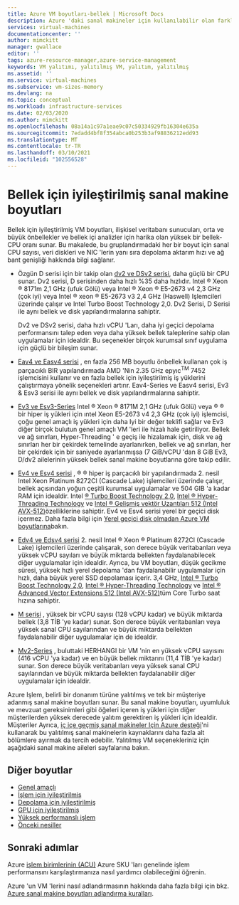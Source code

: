 ```yaml
---
title: Azure VM boyutları-bellek | Microsoft Docs
description: Azure 'daki sanal makineler için kullanılabilir olan farklı bellek için iyileştirilmiş boyutları listeler. Bu serideki boyutlarda sanal CPU 'lar, veri diskleri ve NIC 'lerin yanı sıra depolama aktarım hızı ve ağ bant genişliği hakkındaki bilgileri listeler.
services: virtual-machines
documentationcenter: ''
author: mimckitt
manager: gwallace
editor: ''
tags: azure-resource-manager,azure-service-management
keywords: VM yalıtımı, yalıtılmış VM, yalıtım, yalıtılmış
ms.assetid: ''
ms.service: virtual-machines
ms.subservice: vm-sizes-memory
ms.devlang: na
ms.topic: conceptual
ms.workload: infrastructure-services
ms.date: 02/03/2020
ms.author: mimckitt
ms.openlocfilehash: 08a14a1c97a1eae9c07c50334929fb16304e635a
ms.sourcegitcommit: 7edadd4bf8f354abca0b253b3af98836212edd93
ms.translationtype: MT
ms.contentlocale: tr-TR
ms.lasthandoff: 03/10/2021
ms.locfileid: "102556528"
---
```

# <a name="memory-optimized-virtual-machine-sizes"></a>Bellek için iyileştirilmiş sanal makine boyutları

Bellek için iyileştirilmiş VM boyutları, ilişkisel veritabanı sunucuları, orta ve büyük önbellekler ve bellek içi analizler için harika olan yüksek bir bellek-CPU oranı sunar. Bu makalede, bu gruplandırmadaki her bir boyut için sanal CPU sayısı, veri diskleri ve NIC 'lerin yanı sıra depolama aktarım hızı ve ağ bant genişliği hakkında bilgi sağlanır.

- Özgün D serisi için bir takip olan [dv2 ve DSv2 serisi](dv2-dsv2-series-memory.md), daha güçlü bir CPU sunar. Dv2 serisi, D serisinden daha hızlı %35 daha hızlıdır. Intel &reg; Xeon &reg; 8171m 2,1 GHz (ufuk Gölü) veya Intel &reg; Xeon &reg; E5-2673 v4 2,3 GHz (çok iyi) veya Intel &reg; xeon &reg; E5-2673 v3 2,4 GHz (Haswell) Işlemcileri üzerinde çalışır ve Intel Turbo Boost Technology 2,0. Dv2 Serisi, D Serisi ile aynı bellek ve disk yapılandırmalarına sahiptir.

    Dv2 ve DSv2 serisi, daha hızlı vCPU 'Ları, daha iyi geçici depolama performansını talep eden veya daha yüksek bellek taleplerine sahip olan uygulamalar için idealdir. Bu seçenekler birçok kurumsal sınıf uygulama için güçlü bir bileşim sunar.

- [Eav4 ve Easv4 serisi](eav4-easv4-series.md) , en fazla 256 MB boyutlu önbellek kullanan çok iş parçacıklı BIR yapılandırmada AMD 'Nin 2.35 GHz epyıc<sup>TM</sup> 7452 işlemcisini kullanır ve en fazla bellek için iyileştirilmiş iş yüklerini çalıştırmaya yönelik seçenekleri artırır. Eav4-Series ve Easv4 serisi, Ev3 & Esv3 serisi ile aynı bellek ve disk yapılandırmalarına sahiptir.

- [Ev3 ve Esv3-Series](ev3-esv3-series.md) Intel &reg; Xeon &reg; 8171M 2,1 GHz (ufuk Gölü) veya &reg; &reg; bir hiper iş yükleri için ıntel Xeon E5-2673 v4 2,3 GHz (çok iyi) işlemcisi, çoğu genel amaçlı iş yükleri için daha Iyi bir değer teklifi sağlar ve Ev3 diğer birçok bulutun genel amaçlı VM 'leri ile hizalı hale getiriliyor. Bellek ve ağ sınırları, Hyper-Threading ' e geçiş ile hizalamak için, disk ve ağ sınırları her bir çekirdek temelinde ayarlanırken, bellek ve ağ sınırları, her bir çekirdek için bir saniyede ayarlanmışsa (7 GiB/vCPU 'dan 8 GiB Ev3, D/dv2 ailelerinin yüksek bellek sanal makine boyutlarına göre takip edilir.

- [Ev4 ve Esv4 serisi](ev4-esv4-series.md) , &reg; &reg; hiper iş parçacıklı bir yapılandırmada 2. nesil Intel Xeon Platinum 8272Cl (Cascade Lake) işlemcileri üzerinde çalışır, bellek açısından yoğun çeşitli kurumsal uygulamalar ve 504 GIB 'a kadar RAM için idealdir. Intel [ &reg; Turbo Boost Technology 2,0](https://www.intel.com/content/www/us/en/architecture-and-technology/turbo-boost/turbo-boost-technology.html), [Intel &reg; Hyper-Threading Technology](https://www.intel.com/content/www/us/en/architecture-and-technology/hyper-threading/hyper-threading-technology.html) ve [Intel &reg; Gelişmiş vektör Uzantıları 512 (Intel AVX-512)](https://www.intel.com/content/www/us/en/architecture-and-technology/avx-512-overview.html)özelliklerine sahiptir. Ev4 ve Esv4 serisi yerel bir geçici disk içermez. Daha fazla bilgi için  [Yerel geçici disk olmadan Azure VM boyutlarına](azure-vms-no-temp-disk.md)bakın.

- [Edv4 ve Edsv4 serisi](edv4-edsv4-series.md) 2. nesil Intel &reg; Xeon &reg; Platinum 8272Cl (Cascade Lake) işlemcileri üzerinde çalışarak, son derece büyük veritabanları veya yüksek vCPU sayıları ve büyük miktarda bellekten faydalanabilecek diğer uygulamalar için idealdir. Ayrıca, bu VM boyutları, düşük gecikme süresi, yüksek hızlı yerel depolama 'dan faydalanabilir uygulamalar için hızlı, daha büyük yerel SSD depolaması içerir. 3,4 GHz, [Intel &reg; Turbo Boost Technology 2,0](https://www.intel.com/content/www/us/en/architecture-and-technology/turbo-boost/turbo-boost-technology.html), [Intel &reg; Hyper-Threading Technology](https://www.intel.com/content/www/us/en/architecture-and-technology/hyper-threading/hyper-threading-technology.html) ve [Intel &reg; Advanced Vector Extensions 512 (Intel AVX-512)](https://www.intel.com/content/www/us/en/architecture-and-technology/avx-512-overview.html)tüm Core Turbo saat hızına sahiptir.

- [M serisi](m-series.md) , yüksek bir vCPU sayısı (128 vCPU kadar) ve büyük miktarda bellek (3,8 TİB 'ye kadar) sunar. Son derece büyük veritabanları veya yüksek sanal CPU sayılarından ve büyük miktarda bellekten faydalanabilir diğer uygulamalar için de idealdir.

- [Mv2-Series](mv2-series.md) , buluttaki HERHANGI bir VM 'nin en yüksek vCPU sayısını (416 vCPU 'ya kadar) ve en büyük bellek miktarını (11,4 TİB 'ye kadar) sunar. Son derece büyük veritabanları veya yüksek sanal CPU sayılarından ve büyük miktarda bellekten faydalanabilir diğer uygulamalar için idealdir.

Azure Işlem, belirli bir donanım türüne yalıtılmış ve tek bir müşteriye adanmış sanal makine boyutları sunar. Bu sanal makine boyutları, uyumluluk ve mevzuat gereksinimleri gibi öğeleri içeren iş yükleri için diğer müşterilerden yüksek derecede yalıtım gerektiren iş yükleri için idealdir. Müşteriler Ayrıca, [iç içe geçmiş sanal makineler Için Azure desteği](https://azure.microsoft.com/blog/nested-virtualization-in-azure/)'ni kullanarak bu yalıtılmış sanal makinelerin kaynaklarını daha fazla alt bölümlere ayırmak da tercih edebilir. Yalıtılmış VM seçenekleriniz için aşağıdaki sanal makine aileleri sayfalarına bakın.

## <a name="other-sizes"></a>Diğer boyutlar

- [Genel amaçlı](sizes-general.md)
- [İşlem için iyileştirilmiş](sizes-compute.md)
- [Depolama için iyileştirilmiş](sizes-storage.md)
- [GPU için iyileştirilmiş](sizes-gpu.md)
- [Yüksek performanslı işlem](sizes-hpc.md)
- [Önceki nesiller](sizes-previous-gen.md)

## <a name="next-steps"></a>Sonraki adımlar

Azure [işlem birimlerinin (ACU)](acu.md) Azure SKU 'ları genelinde işlem performansını karşılaştırmanıza nasıl yardımcı olabileceğini öğrenin.

Azure 'un VM 'lerini nasıl adlandırmasının hakkında daha fazla bilgi için bkz. [Azure sanal makine boyutları adlandırma kuralları](./vm-naming-conventions.md).
